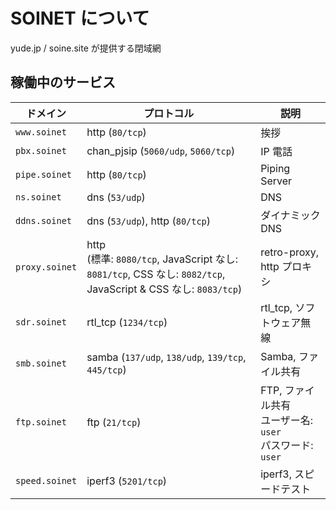 # SOINET について

yude.jp / soine.site が提供する閉域網

## 稼働中のサービス

|  ドメイン  |  プロトコル  |  説明  |
| ---- | ---- | ---- |
|  `www.soinet`  |  http (`80/tcp`)  |  挨拶  |
|  `pbx.soinet`  |  chan_pjsip (`5060/udp`, `5060/tcp`)  |  IP 電話  |
|  `pipe.soinet`  |  http (`80/tcp`)  |  Piping Server  |
|  `ns.soinet`  |  dns (`53/udp`)  |  DNS  |
|  `ddns.soinet`  |  dns (`53/udp`), http (`80/tcp`)  |  ダイナミック DNS  |
|  `proxy.soinet`  |  http<br>(標準: `8080/tcp`, JavaScript なし: `8081/tcp`, CSS なし: `8082/tcp`, JavaScript & CSS なし: `8083/tcp`)  | retro-proxy, http プロキシ |
|  `sdr.soinet`  |  rtl_tcp (`1234/tcp`)  |  rtl_tcp, ソフトウェア無線 |
|  `smb.soinet`  |  samba (`137/udp`, `138/udp`, `139/tcp`, `445/tcp`)  |  Samba, ファイル共有  |
|  `ftp.soinet`  |  ftp (`21/tcp`)  |  FTP, ファイル共有<br>ユーザー名: `user`<br>パスワード: `user`  |
| `speed.soinet` | iperf3 (`5201/tcp`) | iperf3, スピードテスト |
